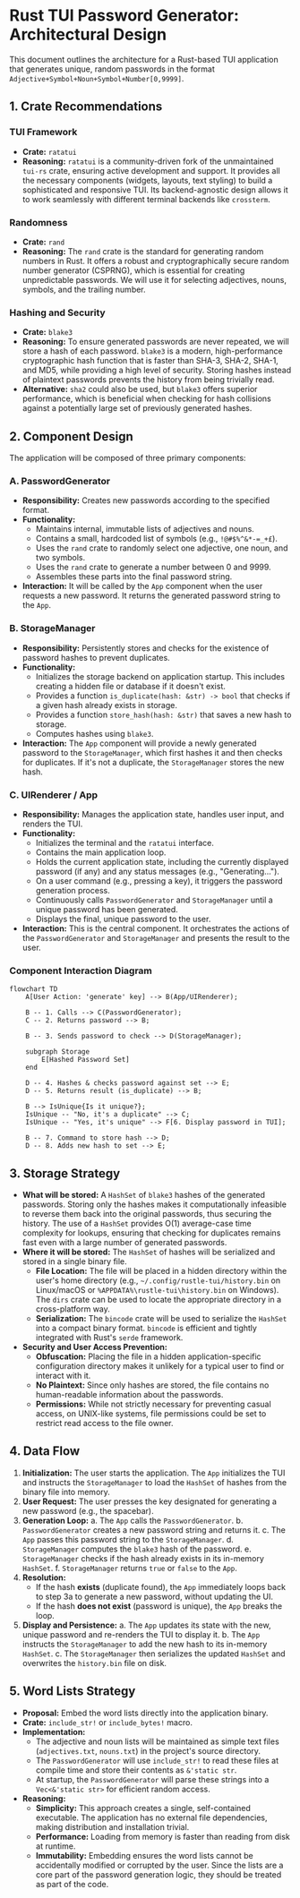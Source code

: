 # Rust TUI Password Generator: Architectural Design

This document outlines the architecture for a Rust-based TUI application that generates unique, random passwords in the format `Adjective+Symbol+Noun+Symbol+Number[0,9999]`.

## 1. Crate Recommendations

### TUI Framework
*   **Crate:** `ratatui`
*   **Reasoning:** `ratatui` is a community-driven fork of the unmaintained `tui-rs` crate, ensuring active development and support. It provides all the necessary components (widgets, layouts, text styling) to build a sophisticated and responsive TUI. Its backend-agnostic design allows it to work seamlessly with different terminal backends like `crossterm`.

### Randomness
*   **Crate:** `rand`
*   **Reasoning:** The `rand` crate is the standard for generating random numbers in Rust. It offers a robust and cryptographically secure random number generator (CSPRNG), which is essential for creating unpredictable passwords. We will use it for selecting adjectives, nouns, symbols, and the trailing number.

### Hashing and Security
*   **Crate:** `blake3`
*   **Reasoning:** To ensure generated passwords are never repeated, we will store a hash of each password. `blake3` is a modern, high-performance cryptographic hash function that is faster than SHA-3, SHA-2, SHA-1, and MD5, while providing a high level of security. Storing hashes instead of plaintext passwords prevents the history from being trivially read.
*   **Alternative:** `sha2` could also be used, but `blake3` offers superior performance, which is beneficial when checking for hash collisions against a potentially large set of previously generated hashes.

## 2. Component Design

The application will be composed of three primary components:

### A. PasswordGenerator
*   **Responsibility:** Creates new passwords according to the specified format.
*   **Functionality:**
    *   Maintains internal, immutable lists of adjectives and nouns.
    *   Contains a small, hardcoded list of symbols (e.g., `!@#$%^&*-=_+£`).
    *   Uses the `rand` crate to randomly select one adjective, one noun, and two symbols.
    *   Uses the `rand` crate to generate a number between 0 and 9999.
    *   Assembles these parts into the final password string.
*   **Interaction:** It will be called by the `App` component when the user requests a new password. It returns the generated password string to the `App`.

### B. StorageManager
*   **Responsibility:** Persistently stores and checks for the existence of password hashes to prevent duplicates.
*   **Functionality:**
    *   Initializes the storage backend on application startup. This includes creating a hidden file or database if it doesn't exist.
    *   Provides a function `is_duplicate(hash: &str) -> bool` that checks if a given hash already exists in storage.
    *   Provides a function `store_hash(hash: &str)` that saves a new hash to storage.
    *   Computes hashes using `blake3`.
*   **Interaction:** The `App` component will provide a newly generated password to the `StorageManager`, which first hashes it and then checks for duplicates. If it's not a duplicate, the `StorageManager` stores the new hash.

### C. UIRenderer / App
*   **Responsibility:** Manages the application state, handles user input, and renders the TUI.
*   **Functionality:**
    *   Initializes the terminal and the `ratatui` interface.
    *   Contains the main application loop.
    *   Holds the current application state, including the currently displayed password (if any) and any status messages (e.g., "Generating...").
    *   On a user command (e.g., pressing a key), it triggers the password generation process.
    *   Continuously calls `PasswordGenerator` and `StorageManager` until a unique password has been generated.
    *   Displays the final, unique password to the user.
*   **Interaction:** This is the central component. It orchestrates the actions of the `PasswordGenerator` and `StorageManager` and presents the result to the user.

### Component Interaction Diagram

```mermaid
flowchart TD
    A[User Action: 'generate' key] --> B(App/UIRenderer);

    B -- 1. Calls --> C(PasswordGenerator);
    C -- 2. Returns password --> B;

    B -- 3. Sends password to check --> D(StorageManager);

    subgraph Storage
        E[Hashed Password Set]
    end

    D -- 4. Hashes & checks password against set --> E;
    D -- 5. Returns result (is_duplicate) --> B;

    B --> IsUnique{Is it unique?};
    IsUnique -- "No, it's a duplicate" --> C;
    IsUnique -- "Yes, it's unique" --> F[6. Display password in TUI];

    B -- 7. Command to store hash --> D;
    D -- 8. Adds new hash to set --> E;
```

## 3. Storage Strategy

*   **What will be stored:** A `HashSet` of `blake3` hashes of the generated passwords. Storing only the hashes makes it computationally infeasible to reverse them back into the original passwords, thus securing the history. The use of a `HashSet` provides O(1) average-case time complexity for lookups, ensuring that checking for duplicates remains fast even with a large number of generated passwords.
*   **Where it will be stored:** The `HashSet` of hashes will be serialized and stored in a single binary file.
    *   **File Location:** The file will be placed in a hidden directory within the user's home directory (e.g., `~/.config/rustle-tui/history.bin` on Linux/macOS or `%APPDATA%\rustle-tui\history.bin` on Windows). The `dirs` crate can be used to locate the appropriate directory in a cross-platform way.
    *   **Serialization:** The `bincode` crate will be used to serialize the `HashSet` into a compact binary format. `bincode` is efficient and tightly integrated with Rust's `serde` framework.
*   **Security and User Access Prevention:**
    *   **Obfuscation:** Placing the file in a hidden application-specific configuration directory makes it unlikely for a typical user to find or interact with it.
    *   **No Plaintext:** Since only hashes are stored, the file contains no human-readable information about the passwords.
    *   **Permissions:** While not strictly necessary for preventing casual access, on UNIX-like systems, file permissions could be set to restrict read access to the file owner.

## 4. Data Flow

1.  **Initialization:** The user starts the application. The `App` initializes the TUI and instructs the `StorageManager` to load the `HashSet` of hashes from the binary file into memory.
2.  **User Request:** The user presses the key designated for generating a new password (e.g., the spacebar).
3.  **Generation Loop:**
    a. The `App` calls the `PasswordGenerator`.
    b. `PasswordGenerator` creates a new password string and returns it.
    c. The `App` passes this password string to the `StorageManager`.
    d. `StorageManager` computes the `blake3` hash of the password.
    e. `StorageManager` checks if the hash already exists in its in-memory `HashSet`.
    f. `StorageManager` returns `true` or `false` to the `App`.
4.  **Resolution:**
    *   If the hash **exists** (duplicate found), the `App` immediately loops back to step 3a to generate a new password, without updating the UI.
    *   If the hash **does not exist** (password is unique), the `App` breaks the loop.
5.  **Display and Persistence:**
    a. The `App` updates its state with the new, unique password and re-renders the TUI to display it.
    b. The `App` instructs the `StorageManager` to add the new hash to its in-memory `HashSet`.
    c. The `StorageManager` then serializes the updated `HashSet` and overwrites the `history.bin` file on disk.

## 5. Word Lists Strategy

*   **Proposal:** Embed the word lists directly into the application binary.
*   **Crate:** `include_str!` or `include_bytes!` macro.
*   **Implementation:**
    *   The adjective and noun lists will be maintained as simple text files (`adjectives.txt`, `nouns.txt`) in the project's source directory.
    *   The `PasswordGenerator` will use `include_str!` to read these files at compile time and store their contents as `&'static str`.
    *   At startup, the `PasswordGenerator` will parse these strings into a `Vec<&'static str>` for efficient random access.
*   **Reasoning:**
    *   **Simplicity:** This approach creates a single, self-contained executable. The application has no external file dependencies, making distribution and installation trivial.
    *   **Performance:** Loading from memory is faster than reading from disk at runtime.
    *   **Immutability:** Embedding ensures the word lists cannot be accidentally modified or corrupted by the user. Since the lists are a core part of the password generation logic, they should be treated as part of the code.